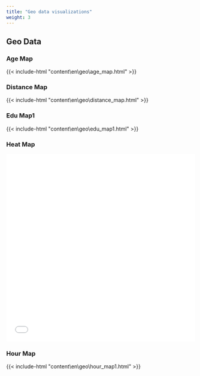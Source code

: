 ```yaml
---
title: "Geo data visualizations"
weight: 3
---
```


## Geo Data

### Age Map
{{< include-html "content\en\geo\age_map.html" >}}

### Distance Map
{{< include-html "content\en\geo\distance_map.html" >}}

### Edu Map1
{{< include-html "content\en\geo\edu_map1.html" >}}

### Heat Map
<iframe src="content/en/geo/heat_map1.html"
	sandbox="allow-same-origin allow-scripts"
	width="100%"
	height="500"
	scrolling="no"
	seamless="seamless"
	frameborder="0">
</iframe>

### Hour Map
{{< include-html "content\en\geo\hour_map1.html" >}}

